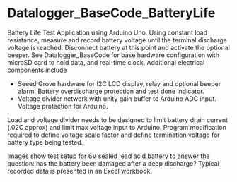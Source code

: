 # Datalogger_BaseCode_BatteryLife
Battery Life Test Application using Arduino Uno.  Using constant load resistance, measure and record battery voltage 
until the terminal discharge voltage is reached. Disconnect battery at this point and activate the optional beeper.
See Datalogger_BaseCode for base hardware configuration with microSD card to hold data, and real-time clock.
Additional electrical components include
- Seeed Grove hardware for I2C LCD display, relay and optional beeper alarm.  Battery overdischarge protection and test done indicator.
- Voltage divider network with unity gain buffer to Arduino ADC input.  Voltage protection for Arduino.

Load and voltage divider needs to be designed to limit battery drain current (.02C approx) and limit max voltage input to Arduino.
Program modification required to define voltage scale factor and define termination voltage for battery type being tested.

Images show test setup for 6V sealed lead acid battery to answer the question: has the battery been damaged after a deep discharge?  Typical recorded data is presented in an Excel workbook.
